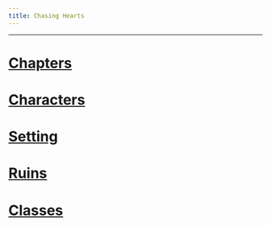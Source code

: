 ```yaml
---
title: Chasing Hearts
---
```

<hr>

# [Chapters](<Chasing Hearts/index.md>)
# [Characters](Characters/index.md)
# [Setting](Setting.md)
# [Ruins](Ruins.md)
# [Classes](Classes.md)

